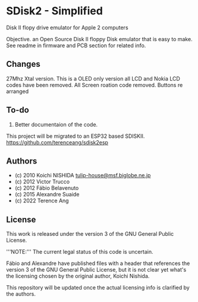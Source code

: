 # SDisk2 - Simplified

Disk II flopy drive emulator for Apple 2 computers

Objective. an Open Source Disk II floppy Disk emulator that is easy to make.   
See readme in firmware and PCB section for related info.

## Changes

27Mhz Xtal version.
This is a OLED only version all LCD and Nokia LCD codes have been removed.
All Screen roation code removed.
Buttons re arranged

## To-do

1. Better documentaion of the code.

This project will be migrated to an ESP32 based SDISKII.
https://github.com/terenceang/sdisk2esp

## Authors

* (c) 2010 Koichi NISHIDA <tulip-house@msf.biglobe.ne.jp>
* (c) 2012 Victor Trucco
* (c) 2012 Fábio Belavenuto
* (c) 2015 Alexandre Suaide
* (c) 2022 Terence Ang

## License

This work is released under the version 3 of the GNU General Public License.

'''NOTE:'''
The current legal status of this code is uncertain.

Fábio and Alexandre have published files with a header that references the version 3 of the GNU General Public License, but it is not clear yet what's the licensing chosen by the original author, Koichi Nishida.

This repository will be updated once the actual licensing info is clarified by the authors.
